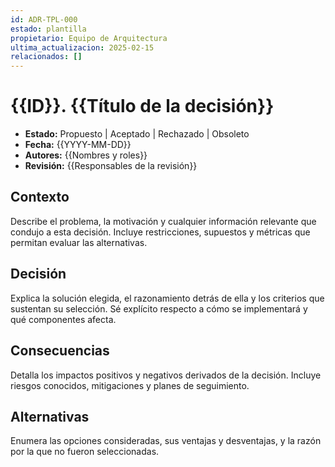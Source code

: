 ```yaml
---
id: ADR-TPL-000
estado: plantilla
propietario: Equipo de Arquitectura
ultima_actualizacion: 2025-02-15
relacionados: []
---
```

# {{ID}}. {{Título de la decisión}}

- **Estado:** Propuesto | Aceptado | Rechazado | Obsoleto
- **Fecha:** {{YYYY-MM-DD}}
- **Autores:** {{Nombres y roles}}
- **Revisión:** {{Responsables de la revisión}}

## Contexto

Describe el problema, la motivación y cualquier información relevante que condujo a esta decisión. Incluye restricciones, supuestos y métricas que permitan evaluar las alternativas.

## Decisión

Explica la solución elegida, el razonamiento detrás de ella y los criterios que sustentan su selección. Sé explícito respecto a cómo se implementará y qué componentes afecta.

## Consecuencias

Detalla los impactos positivos y negativos derivados de la decisión. Incluye riesgos conocidos, mitigaciones y planes de seguimiento.

## Alternativas

Enumera las opciones consideradas, sus ventajas y desventajas, y la razón por la que no fueron seleccionadas.
